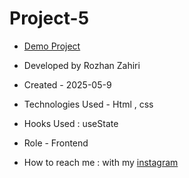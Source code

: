 # Project-5
- [Demo Project]( https://rozhanzahiri.github.io/Project-4/)

- Developed by Rozhan Zahiri

- Created - 2025-05-9

- Technologies Used - Html , css

- Hooks Used : useState 

- Role - Frontend

- How to reach me : with my [instagram](https://www.instagram.com/rozhanzahiri_developer) 
